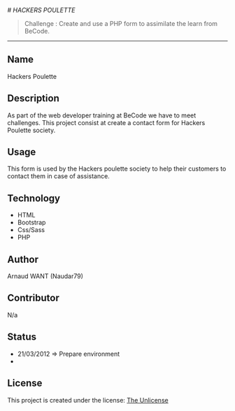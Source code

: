 _# HACKERS POULETTE_

  > Challenge : Create and use a PHP form to assimilate the learn from BeCode.


- - -


## Name
 
  Hackers Poulette
  

## Description

  As part of the web developer training at BeCode we have to meet challenges.
  This project consist at create a contact form for Hackers Poulette society. 


## Usage

  This form is used by the Hackers poulette society to help their customers to contact them in case of assistance. 


## Technology 

  - HTML
  - Bootstrap
  - Css/Sass
  - PHP

## Author
  
  Arnaud WANT (Naudar79)
 

## Contributor

  N/a
  

## Status
 
  - 21/03/2012 => Prepare environment
  - 


## License
  This project is created under the license: [The Unlicense](https://choosealicense.com/licenses/unlicense/)
